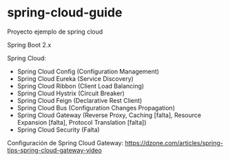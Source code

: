 # spring-cloud-guide
Proyecto ejemplo de spring cloud

Spring Boot 2.x

Spring Cloud:
  - Spring Cloud Config (Configuration Management)
  - Spring Cloud Eureka (Service Discovery)
  - Spring Cloud Ribbon (Client Load Balancing)
  - Spring Cloud Hystrix (Circuit Breaker)
  - Spring Cloud Feign (Declarative Rest Client)
  - Spring Cloud Bus (Configuration Changes Propagation)
  - Spring Cloud Gateway (Reverse Proxy, Caching [falta], Resource Expansion [falta], Protocol Translation [falta])
  - Spring Cloud Security (Falta)
  

Configuración de Spring Cloud Gateway: https://dzone.com/articles/spring-tips-spring-cloud-gateway-video
